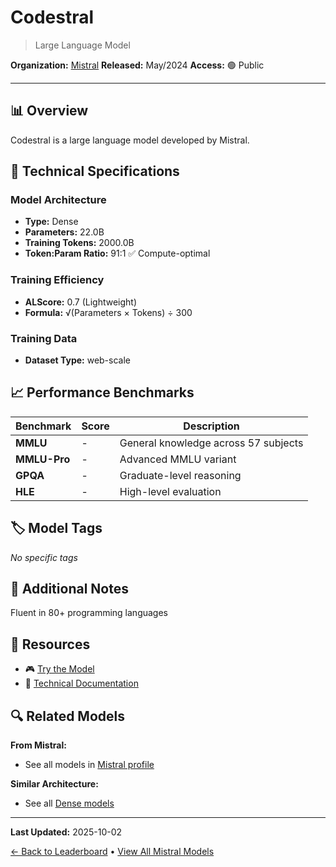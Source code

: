 # Codestral

> Large Language Model

**Organization:** [Mistral](../../labs/mistral.md)
**Released:** May/2024
**Access:** 🟢 Public

---

## 📊 Overview

Codestral is a large language model developed by Mistral.

## 🔧 Technical Specifications

### Model Architecture
- **Type:** Dense
- **Parameters:** 22.0B
- **Training Tokens:** 2000.0B
- **Token:Param Ratio:** 91:1 ✅ Compute-optimal

### Training Efficiency
- **ALScore:** 0.7 (Lightweight)
- **Formula:** √(Parameters × Tokens) ÷ 300

### Training Data
- **Dataset Type:** web-scale

## 📈 Performance Benchmarks

| Benchmark | Score | Description |
|-----------|-------|-------------|
| **MMLU** | - | General knowledge across 57 subjects |
| **MMLU-Pro** | - | Advanced MMLU variant |
| **GPQA** | - | Graduate-level reasoning |
| **HLE** | - | High-level evaluation |

## 🏷️ Model Tags

_No specific tags_

## 📝 Additional Notes

Fluent in 80+ programming languages

## 🔗 Resources

- 🎮 [Try the Model](https://huggingface.co/mistralai/Codestral-22B-v0.1)
- 📄 [Technical Documentation](https://mistral.ai/news/codestral/)

## 🔍 Related Models

**From Mistral:**
- See all models in [Mistral profile](../../labs/mistral.md)

**Similar Architecture:**
- See all [Dense models](../../architectures/dense.md)

---

**Last Updated:** 2025-10-02

[← Back to Leaderboard](../../README.md) • [View All Mistral Models](../../labs/mistral.md)
